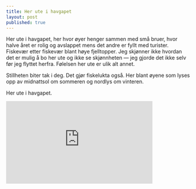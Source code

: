 ```yaml
---
title: Her ute i havgapet
layout: post
published: true
---
```


Her ute i havgapet, her hvor øyer henger sammen med små bruer, hvor halve året er rolig og avslappet mens det andre er fyllt med turister. Fiskevær etter fiskevær blant høye fjelltopper. Jeg skjønner ikke hvordan det er mulig å bo her ute og ikke se skjønnheten — jeg gjorde det ikke selv før jeg flyttet herfra. Følelsen her ute er ulik alt annet.

Stillheten biter tak i deg. Det gjør fiskelukta også. Her blant øyene som lyses opp av midnattsol om sommeren og nordlys om vinteren.

Her ute i havgapet.

<iframe src="http://player.vimeo.com/video/21294655" width="400" height="225" frameborder="0"></iframe>
